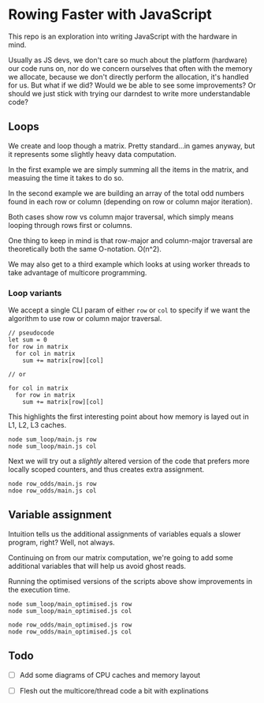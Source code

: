 # Rowing Faster with JavaScript

This repo is an exploration into writing JavaScript with the hardware in mind.

Usually as JS devs, we don't care so much about the platform (hardware) our code runs on, nor do we concern ourselves that often with the memory we allocate, because we don't directly perform the allocation, it's handled for us. But what if we did? Would we be able to see some improvements? Or should we just stick with trying our darndest to write more understandable code?

## Loops

We create and loop though a matrix. Pretty standard...in games anyway, but it represents some slightly heavy data computation.

In the first example we are simply summing all the items in the matrix, and measuing the time it takes to do so.

In the second example we are building an array of the total odd numbers found in each row or column (depending on row or column major iteration).

Both cases show row vs column major traversal, which simply means looping through rows first or columns.

One thing to keep in mind is that row-major and column-major traversal are theoretically both the same O-notation. O(n^2).

We may also get to a third example which looks at using worker threads to take advantage of multicore programming.

### Loop variants

We accept a single CLI param of either `row` or `col` to specify if we want the
algorithm to use row or column major traversal.

```
// pseudocode
let sum = 0
for row in matrix
  for col in matrix
    sum += matrix[row][col]

// or

for col in matrix
  for row in matrix
    sum += matrix[row][col]
```

This highlights the first interesting point about how memory is layed out in L1,
L2, L3 caches.

```shell
node sum_loop/main.js row
node sum_loop/main.js col
```

Next we will try out a _slightly_ altered version of the code that prefers
more locally scoped counters, and thus creates extra assignment.


```shell
node row_odds/main.js row
ndoe row_odds/main.js col
```

## Variable assignment

Intuition tells us the additional assignments of variables equals a slower program, right? Well, not always.

Continuing on from our matrix computation, we're going to add some additional variables that will help us avoid ghost reads.

Running the optimised versions of the scripts above show improvements in the
execution time.

```shell
node sum_loop/main_optimised.js row
node sum_loop/main_optimised.js col
```

```shell
node row_odds/main_optimised.js row
node row_odds/main_optimised.js col
```

## Todo

- [ ] Add some diagrams of CPU caches and memory layout
- [ ] Flesh out the multicore/thread code a bit with explinations

